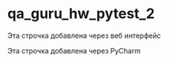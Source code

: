 # qa_guru_hw_pytest_2

Эта строчка добавлена через веб интерфейс

Эта строчка добавлена через PyCharm
